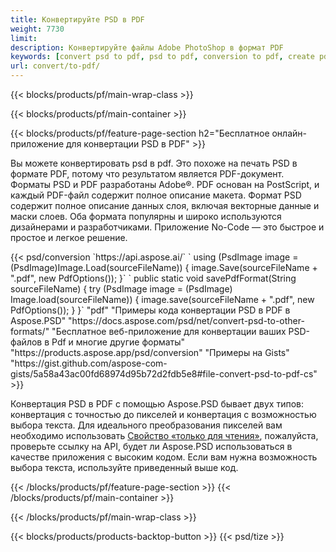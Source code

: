 ```yaml
---
title: Конвертируйте PSD в PDF
weight: 7730
limit: 
description: Конвертируйте файлы Adobe PhotoShop в формат PDF
keywords: [convert psd to pdf, psd to pdf, conversion to pdf, create pdf from psd, print psd as pdf]
url: convert/to-pdf/
---
```


{{< blocks/products/pf/main-wrap-class >}}

{{< blocks/products/pf/main-container >}}

{{< blocks/products/pf/feature-page-section h2="Бесплатное онлайн-приложение для конвертации PSD в PDF" >}}
<p>Вы можете конвертировать psd в pdf. Это похоже на печать PSD в формате PDF, потому что результатом является PDF-документ. Форматы PSD и PDF разработаны Adobe®. PDF основан на PostScript, и каждый PDF-файл содержит полное описание макета. Формат PSD содержит полное описание данных слоя, включая векторные данные и маски слоев. Оба формата популярны и широко используются дизайнерами и разработчиками. Приложение No-Code — это быстрое и простое и легкое решение.</p>
{{< psd/conversion `https://api.aspose.ai/` 
`    using (PsdImage image = (PsdImage)Image.Load(sourceFileName))
    {
        image.Save(sourceFileName + ".pdf", new PdfOptions());
    }` 
	`    public static void savePdfFormat(String sourceFileName) {
        try (PsdImage image = (PsdImage) Image.load(sourceFileName)) {
            image.save(sourceFileName + ".pdf", new PdfOptions());
        }
    }` 
	"pdf" "Примеры кода конвертации PSD в PDF в Aspose.PSD"  "https://docs.aspose.com/psd/net/convert-psd-to-other-formats/" "Бесплатное веб-приложение для конвертации ваших PSD-файлов в Pdf и многие другие форматы" "https://products.aspose.app/psd/conversion" "Примеры на Gists" "https://gist.github.com/aspose-com-gists/5a58a43ac00fd68974d95b72d2fdb5e8#file-convert-psd-to-pdf-cs" >}}
<p>Конвертация PSD в PDF с помощью Aspose.PSD бывает двух типов: конвертация с точностью до пикселей и конвертация с возможностью выбора текста. Для идеального преобразования пикселей вам необходимо использовать <a href="https://reference.aspose.com/psd/net/aspose.psd.imageloadoptions/psdloadoptions/readonlymode/">Свойство «только для чтения»</a>, пожалуйста, проверьте ссылку на API, будет ли Aspose.PSD использоваться в качестве приложения с высоким кодом. Если вам нужна возможность выбора текста, используйте приведенный выше код.</p>
{{< /blocks/products/pf/feature-page-section >}}
{{< /blocks/products/pf/main-container >}}


{{< /blocks/products/pf/main-wrap-class >}}

{{< blocks/products/products-backtop-button >}}
{{< psd/tize >}}
